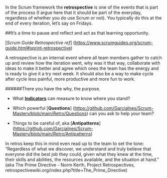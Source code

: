 In the Scrum framework the **retrospective** is one of the events that is part of the process (I argue here that it should be part of the everyday, regardless of whether you do use Scrum or not). You typically do this at the end of every iteration, let’s say on Fridays. 

##It’s a time to pause and reflect and act as that learning opportunity.

[*Scrum Guide Retrospective ref*] (https://www.scrumguides.org/scrum-guide.html#sprint-retrospective)

A retrospective is an internal event where all team members gather to catch up and review how the iteration went, why was it that way, collaborate with ideas to make it better and agree which ones the team has the energy and is ready to give it a try next week. It should also be a way to make cycle after cycle less painful, more productive and more fun to work.

######There you have the why, the purpose. 
* What [**Indicators**](https://github.com/GarciaInes/Scrum-Mastery/blob/main/Retro/Indicators) can measure to know where you stand?

* Which powerful [**Questions**] (https://github.com/GarciaInes/Scrum-Mastery/blob/main/Retro/Questions) can you ask to help your team?

* Things to be careful of, aka [**Antipatterns**] (https://github.com/GarciaInes/Scrum-Mastery/blob/main/Retro/Antipatterns)


In retros keep this in mind even read up to the team to set the tone: 
“Regardless of what we discover, we understand and truly believe that everyone did the best job they could, given what they knew at the time, their skills and abilities, the resources available, and the situation at hand.”
(aka The Prime Directive - Norm Kerth, Project Retrospectives, retrospectivewiki.org/index.php?title=The_Prime_Directive)
